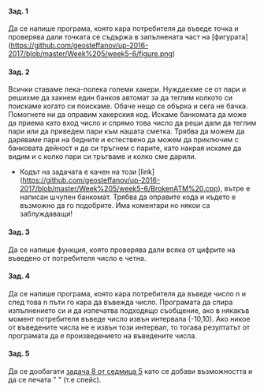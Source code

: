 ﻿#### Зад. 1
Да се напише програма, която кара потребителя да въведе точка и проверява дали точката се съдържа в запълнената част на [фигурата] (https://github.com/geosteffanov/up-2016-2017/blob/master/Week%205/week5-6/figure.png)

#### Зад. 2
Всички ставаме лека-полека големи хакери. Нуждаехме се от пари и решихме да хакнем един банков автомат за да теглим колкото си поискаме когато си поискаме. Обаче нещо се обърка и сега не бачка.
Помогнете ни да оправим хакерския код. Искаме банкомата да може да приема като вход число и спрямо това число да реши дали да теглим пари или да приведем пари към нашата сметка. Трябва да можем да даряваме пари на бедните и естествено да можем да приключим с банковата дейност и да си тръгнем с парите, като накрая искаме да видим и с колко пари си тръгваме и колко сме дарили. 
* Кодът на задачата е качен на този [link] (https://github.com/geosteffanov/up-2016-2017/blob/master/Week%205/week5-6/BrokenATM%20.cpp), вътре е написан шчупен банкомат. Трябва да оправите кода и където е възможно да го подобрите. Има коментари но някои са заблуждаващи!

#### Зад. 3
Да се напише функция, която проверява дали всяка от цифрите на въведено от потребителя число е четна.

#### Зад. 4
Да се напише програма, която кара потребителя да въведе число n и след това n пъти го кара да въвежда число. Програмата да спира изпълнението си и да изпечатва подходящо съобщение, ако в някакъв момент потребителя въведе число извън интервала (-10,10). Ако никое от въведените числа не е извън този интервал, то тогава резултатът от програмата да е произведението на въведените числа.
 
#### Зад. 5
Да се дообагати [задача 8 от седмица 5](https://github.com/geosteffanov/up-2016-2017/blob/master/Week%205/Week%205%20Part%202.md) като се добави възможността и да се печата " " (т.е спейс).


